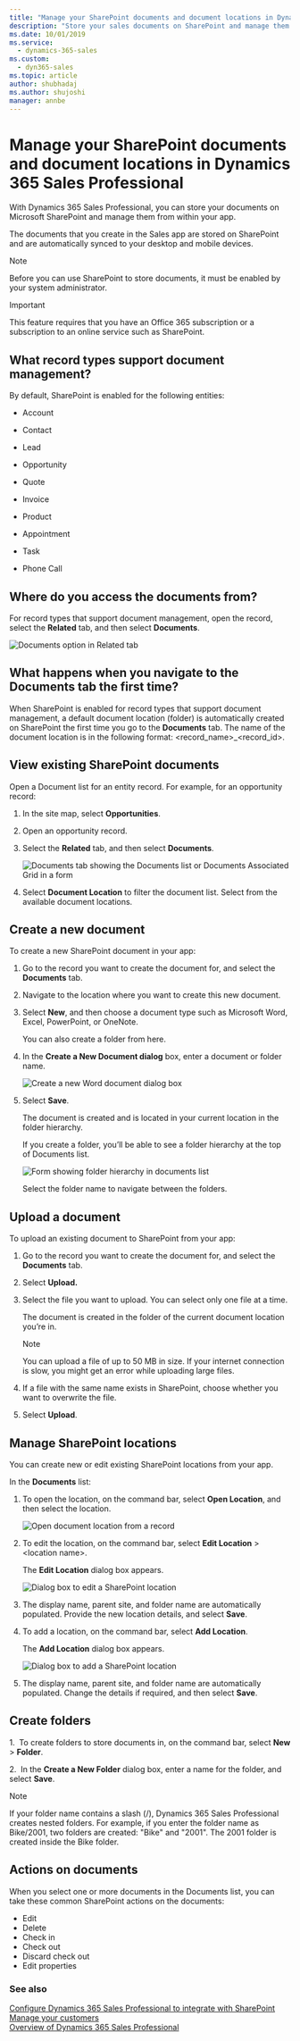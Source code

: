 ```yaml
---
title: "Manage your SharePoint documents and document locations in Dynamics 365 Sales Professional | MicrosoftDocs"
description: "Store your sales documents on SharePoint and manage them from within Dynamics 365 Sales Professional."
ms.date: 10/01/2019
ms.service: 
  - dynamics-365-sales
ms.custom: 
  - dyn365-sales
ms.topic: article
author: shubhadaj
ms.author: shujoshi
manager: annbe
---
```


# Manage your SharePoint documents and document locations in Dynamics 365 Sales Professional

With Dynamics 365 Sales Professional, you can store your documents on Microsoft SharePoint and manage them from within your app.

The documents that you create in the Sales app are stored on SharePoint and are automatically synced to your desktop and mobile devices.

>[!NOTE] 
>Before you can use SharePoint to store documents, it must be enabled by your system administrator.

>[!IMPORTANT]
>This feature requires that you have an Office 365 subscription or a subscription to an online service such as SharePoint.

## What record types support document management?

By default, SharePoint is enabled for the following entities:

-   Account

-   Contact

-   Lead

-   Opportunity

-   Quote

-   Invoice

-   Product

-   Appointment

-   Task

-   Phone Call

## Where do you access the documents from?

For record types that support document management, open the record, select the **Related** tab, and then select **Documents**.

![Documents option in Related tab](media/documents-option-related-tab.png "Documents option in Related tab")

## What happens when you navigate to the Documents tab the first time?

When SharePoint is enabled for record types that support document management, a default document location (folder) is automatically created on SharePoint the
first time you go to the **Documents** tab. The name of the document location is in the following format: <record_name>_<record_id>.

## View existing SharePoint documents

Open a Document list for an entity record. For example, for an opportunity record:

1.  In the site map, select **Opportunities**.

2. Open an opportunity record.

3.  Select the **Related** tab, and then select **Documents**.

    ![Documents tab showing the Documents list or Documents Associated Grid in a form](media/documents-tab-in-form.png "Documents tab showing the Documents list or Documents Associated Grid in a form")

4.  Select **Document Location** to filter the document list. Select from the available document locations.

## Create a new document

To create a new SharePoint document in your app:

1.  Go to the record you want to create the document for, and select the **Documents** tab.

2.  Navigate to the location where you want to create this new document.

3.  Select **New**, and then choose a document type such as Microsoft Word, Excel, PowerPoint, or OneNote.

    You can also create a folder from here.

4.  In the **Create a New Document dialog** box, enter a document or folder
    name.

    ![Create a new Word document dialog box](media/create-word-document-dialog-box.png "Create a new Word document dialog box")

5.  Select **Save**.

    The document is created and is located in your current location in the folder hierarchy.

    If you create a folder, you’ll be able to see a folder hierarchy at the top of Documents list.

    ![Form showing folder hierarchy in documents list](media/folder-hierarchy-in-document-list.png "Form showing folder hierarchy in documents list")

    Select the folder name to navigate between the folders.

## Upload a document

To upload an existing document to SharePoint from your app:

1.  Go to the record you want to create the document for, and select the **Documents** tab.

2.  Select **Upload.**

3.  Select the file you want to upload. You can select only one file at a time.

    The document is created in the folder of the current document location
    you’re in.

    >[!NOTE] 
    >You can upload a file of up to 50 MB in size. 
    >If your internet connection is slow, you might get an error while uploading large files.

4.  If a file with the same name exists in SharePoint, choose whether you want to overwrite the file.

5.  Select **Upload**.

## Manage SharePoint locations

You can create new or edit existing SharePoint locations from your app.

In the **Documents** list:

1.  To open the location, on the command bar, select **Open Location**, and then
    select the location.

    ![Open document location from a record](media/open-document-location.png "Open document location from a record")

2.  To edit the location, on the command bar, select **Edit Location** \> \<location name>.

    The **Edit Location** dialog box appears.

    ![Dialog box to edit a SharePoint location](media/edit-sharepoint-location.png "Dialog box to edit a SharePoint location")

3.  The display name, parent site, and folder name are automatically populated. Provide the new location details, and select **Save**.

4.  To add a location, on the command bar, select **Add Location**.

    The **Add Location** dialog box appears.

    ![Dialog box to add a SharePoint location](media/add-sharepoint-location.png "Dialog box to add a SharePoint location")

5.  The display name, parent site, and folder name are automatically populated. Change the details if required, and then select **Save**.


## Create folders

1.  To create folders to store documents in, on the command bar, select **New** > **Folder**.

2.  In the **Create a New Folder** dialog box, enter a name for the folder, and select **Save**.

  >[!NOTE]
  >If your folder name contains a slash (/), Dynamics 365 Sales Professional creates nested folders. For example, if you enter the folder name as Bike/2001, two folders are created: "Bike" and "2001". The 2001 folder is created inside the Bike folder.

## Actions on documents

When you select one or more documents in the Documents list, you can take these common SharePoint actions on the documents:

-   Edit
-   Delete
-   Check in
-   Check out
-   Discard check out
-   Edit properties


### See also

[Configure Dynamics 365 Sales Professional to integrate with SharePoint](connect-with-sharepoint.md)  
[Manage your customers](manage-accounts-contacts.md)   
[Overview of Dynamics 365 Sales Professional](sales-professional-overview.md)
